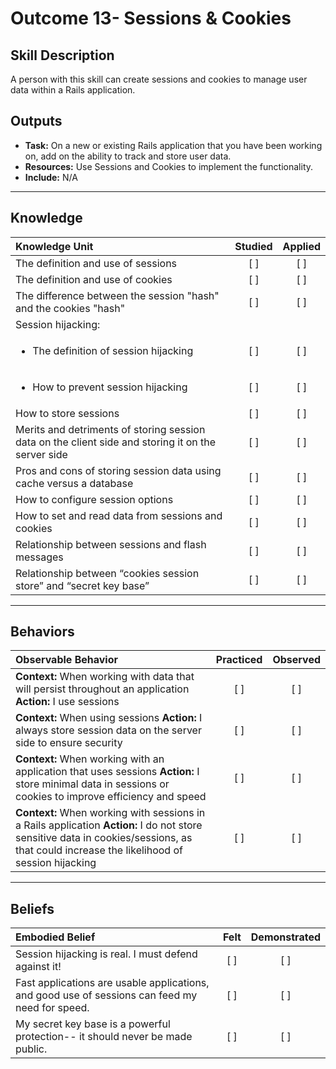 # Outcome 13-  Sessions & Cookies

Skill Description
----------
A person with this skill can create sessions and cookies to manage user data within a Rails application. 

Outputs
----------
- **Task:** On a new or existing  Rails application that you have been working on, add on the ability to track and store user data. 
- **Resources:** Use Sessions and Cookies to implement the functionality.
- **Include:** N/A

----------

## **Knowledge**


| Knowledge Unit   |      Studied      | Applied |
|:-------------|:------------------:|:--------:|
| The definition and use of sessions | [ ] | [ ]  |
| The definition and use of cookies | [ ] | [ ]  |
| The difference between the session "hash" and the cookies "hash" | [ ] | [ ]  |
| Session hijacking: | | |
| <ul><li> The definition of session hijacking | [ ] | [ ]  |
| <ul><li> How to prevent session hijacking | [ ] | [ ]  |
| How to store sessions | [ ] | [ ]  |
| Merits and detriments of storing session data on the client side and storing it on the server side | [ ] | [ ]  |
| Pros and cons of storing session data using cache versus a database | [ ] | [ ]  |
| How to configure session options | [ ] | [ ]  |
| How to set and read data from sessions and cookies | [ ] | [ ]  |
| Relationship between sessions and flash messages | [ ] | [ ]  |
| Relationship between “cookies session store” and “secret key base” | [ ] | [ ]  |


----------


## **Behaviors**


| Observable Behavior   |      Practiced      | Observed |
|:-------------|:------------------:|:--------:|
| **Context:** When working with data that will persist throughout an application **Action:** I use sessions | [ ] | [ ]  |
| **Context:** When using sessions **Action:** I always store session data on the server side to ensure security | [ ] | [ ]  |
| **Context:** When working with an application that uses sessions **Action:** I store minimal data in sessions or cookies to improve efficiency and speed | [ ] | [ ]  |
| **Context:** When working with sessions in a Rails application  **Action:** I do not store sensitive data in cookies/sessions, as that could increase the likelihood of session hijacking | [ ] | [ ]  |


----------


## **Beliefs**


| Embodied Belief   |      Felt      | Demonstrated |
|:-------------|:------------------:|:--------:|
| Session hijacking is real. I must defend against it! | [ ] | [ ]  |
| Fast applications are usable applications, and good use of sessions can feed my need for speed. | [ ] | [ ]  |
| My secret key base is a powerful protection-- it should never be made public. | [ ] | [ ]  |
